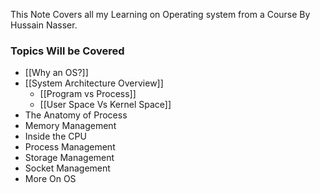 This Note Covers all my Learning on Operating system from a Course By Hussain Nasser.
### Topics Will be Covered
- [[Why an OS?]]
- [[System Architecture Overview]]
	- [[Program vs Process]]
	- [[User Space Vs Kernel Space]]
- The Anatomy of Process
- Memory Management
- Inside the CPU
- Process Management
- Storage Management
- Socket Management
- More On OS